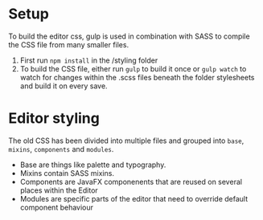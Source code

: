 # Setup
To build the editor css, gulp is used in combination with SASS to compile the CSS file from many smaller files.
1. First run `npm install` in the /styling folder
2. To build the CSS file, either run `gulp` to build it once or `gulp watch` to watch for changes within the .scss files beneath the folder stylesheets and build it on every save.

# Editor styling
The old CSS has been divided into multiple files and grouped into `base`, `mixins`, `components` and `modules`.
* Base are things like palette and typography.
* Mixins contain SASS mixins.
* Components are JavaFX componenents that are reused on several places within the Editor
* Modules are specific parts of the editor that need to override default component behaviour
